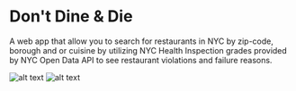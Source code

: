 # Don't Dine & Die

A web app that allow you to search for restaurants in NYC by zip-code, borough and or cuisine by utilizing NYC Health Inspection grades provided by NYC Open Data API to see restaurant violations and failure reasons.

![alt text](https://github.com/aidenshih/DontDineAndDie/blob/master/ddd/public/Search.png)
![alt text](https://github.com/aidenshih/DontDineAndDie/blob/master/ddd/public/Detailed.png)